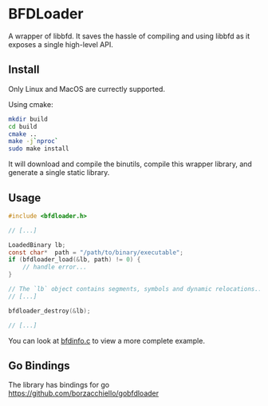 # BFDLoader

A wrapper of libbfd. It saves the hassle of compiling and using libbfd as it exposes a single high-level API.

## Install

Only Linux and MacOS are currectly supported.

Using cmake:

``` bash
mkdir build
cd build
cmake ..
make -j`nproc`
sudo make install
```

It will download and compile the binutils, compile this wrapper library, and generate a single static library.

## Usage

``` C
#include <bfdloader.h>

// [...]

LoadedBinary lb;
const char*  path = "/path/to/binary/executable";
if (bfdloader_load(&lb, path) != 0) {
    // handle error...
}

// The `lb` object contains segments, symbols and dynamic relocations...
// [...]

bfdloader_destroy(&lb);

// [...]
```

You can look at [bfdinfo.c](./bfdinfo.c) to view a more complete example.

## Go Bindings

The library has bindings for go https://github.com/borzacchiello/gobfdloader
